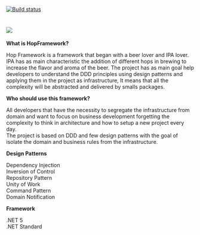[![Build status](https://dev.azure.com/bixbytesolucoes/HopFramework/_apis/build/status/HopFramework-CI)](https://dev.azure.com/bixbytesolucoes/HopFramework/_build/latest?definitionId=1)

# <img src="https://i.imgur.com/viGfas1.jpg"/>

<b>What is HopFramework?</b>

Hop Framework is a framework that began with a beer lover and IPA lover. IPA has as main characteristic the addition of different hops in brewing to increase the flavor and aroma of the beer. 
The project has as main goal help developers to understand the DDD principles using design patterns and applying them in the project as infrastructure, It means that all the complexity will be abstracted and delivered by smalls packages.

<b>Who should use this framework?</b>

All developers that have the necessity to segregate the infrastructure from domain and want to focus on business development forgetting the complexity to think in architecture and how to setup a new project every day.<br/>
The project is based on DDD and few design patterns with the goal of isolate the domain and business rules from the infrastructure.

<b>Design Patterns</b>

Dependency Injection<br/>
Inversion of Control<br/>
Repository Pattern<br/>
Unity of Work<br/>
Command Pattern<br/>
Domain Notification<br/>

<b>Framework</b>

.NET 5<br/>
.NET Standard
